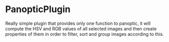 # PanopticPlugin

Really simple plugin that provides only one function to panoptic, it will compute the HSV and RGB values of all selected images and then create properties of them in order to filter, sort and group images according to this.


